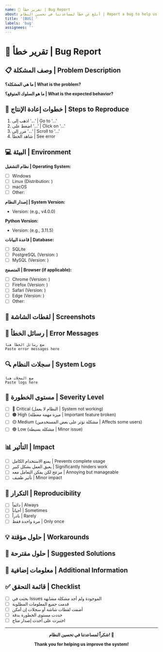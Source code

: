 ```yaml
---
name: 🐛 تقرير خطأ | Bug Report
about: أبلغ عن خطأ لمساعدتنا في تحسين النظام | Report a bug to help us improve
title: '[BUG] '
labels: 'bug'
assignees: ''
---
```


# 🐛 تقرير خطأ | Bug Report

## 📋 وصف المشكلة | Problem Description

<!-- قدم وصفاً واضحاً وموجزاً للمشكلة -->
<!-- Provide a clear and concise description of the problem -->

**ما هي المشكلة؟ | What is the problem?**


**ما هو السلوك المتوقع؟ | What is the expected behavior?**


## 🔄 خطوات إعادة الإنتاج | Steps to Reproduce

<!-- صف الخطوات لإعادة إنتاج المشكلة -->
<!-- Describe the steps to reproduce the problem -->

1. اذهب إلى '...' | Go to '...'
2. اضغط على '...' | Click on '...'
3. مرر إلى '...' | Scroll to '...'
4. شاهد الخطأ | See error

## 💻 البيئة | Environment

<!-- معلومات عن بيئة التشغيل -->
<!-- Information about the runtime environment -->

**نظام التشغيل | Operating System:**
- [ ] Windows
- [ ] Linux (Distribution: )
- [ ] macOS
- [ ] Other: 

**إصدار النظام | System Version:**
- Version: (e.g., v4.0.0)

**Python Version:**
- Version: (e.g., 3.11.5)

**قاعدة البيانات | Database:**
- [ ] SQLite
- [ ] PostgreSQL (Version: )
- [ ] MySQL (Version: )

**المتصفح | Browser (if applicable):**
- [ ] Chrome (Version: )
- [ ] Firefox (Version: )
- [ ] Safari (Version: )
- [ ] Edge (Version: )
- [ ] Other: 

## 📸 لقطات الشاشة | Screenshots

<!-- إن أمكن، أضف لقطات شاشة توضح المشكلة -->
<!-- If applicable, add screenshots to help explain the problem -->



## 📝 رسائل الخطأ | Error Messages

<!-- انسخ أي رسائل خطأ ظهرت -->
<!-- Copy any error messages that appeared -->

```
ضع رسائل الخطأ هنا
Paste error messages here
```

## 🔍 سجلات النظام | System Logs

<!-- إن أمكن، أضف سجلات من console أو ملفات السجلات -->
<!-- If possible, add logs from console or log files -->

```
ضع السجلات هنا
Paste logs here
```

## 🎯 مستوى الخطورة | Severity Level

<!-- حدد مستوى خطورة المشكلة -->
<!-- Specify the severity level of the problem -->

- [ ] 🔴 Critical (النظام لا يعمل | System not working)
- [ ] 🟠 High (ميزة مهمة معطلة | Important feature broken)
- [ ] 🟡 Medium (مشكلة تؤثر على بعض المستخدمين | Affects some users)
- [ ] 🟢 Low (مشكلة بسيطة | Minor issue)

## 📊 التأثير | Impact

<!-- كيف تؤثر المشكلة على استخدامك للنظام؟ -->
<!-- How does the problem affect your use of the system? -->

- [ ] يمنع الاستخدام الكامل | Prevents complete usage
- [ ] يعيق العمل بشكل كبير | Significantly hinders work
- [ ] مزعج لكن يمكن التعامل معه | Annoying but manageable
- [ ] تأثير طفيف | Minor impact

## 🔄 التكرار | Reproducibility

<!-- هل المشكلة تحدث دائماً؟ -->
<!-- Does the problem always occur? -->

- [ ] دائماً | Always
- [ ] أحياناً | Sometimes
- [ ] نادراً | Rarely
- [ ] مرة واحدة فقط | Only once

## 💡 حلول مؤقتة | Workarounds

<!-- هل وجدت أي حل مؤقت للمشكلة؟ -->
<!-- Have you found any temporary solution? -->



## 🔧 حلول مقترحة | Suggested Solutions

<!-- إن كان لديك اقتراح لحل المشكلة -->
<!-- If you have a suggestion to fix the problem -->



## 📎 معلومات إضافية | Additional Information

<!-- أي معلومات أخرى قد تكون مفيدة -->
<!-- Any other information that might be helpful -->



## ✅ قائمة التحقق | Checklist

<!-- تأكد من إتمام هذه النقاط قبل إرسال التقرير -->
<!-- Ensure these points are completed before submitting -->

- [ ] بحثت في Issues الموجودة ولم أجد مشكلة مشابهة
- [ ] قدمت جميع المعلومات المطلوبة
- [ ] أضفت لقطات شاشة أو سجلات إن أمكن
- [ ] حددت مستوى الخطورة بدقة
- [ ] اختبرت على أحدث إصدار متاح

---

<div align="center">

**شكراً لمساعدتنا في تحسين النظام! 🙏**

**Thank you for helping us improve the system!**

</div>

